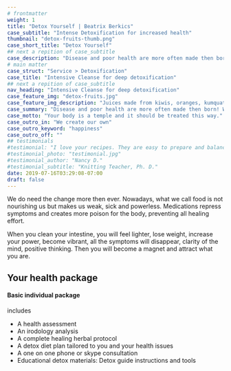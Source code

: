 ```yaml
---
# frontmatter
weight: 1
title: "Detox Yourself | Beatrix Berkics"
case_subtitle: "Intense Detoxification for increased health"
thumbnail: "detox-fruits-thumb.png"
case_short_title: "Detox Yourself" 
## next a repition of case_subtitle
case_description: "Disease and poor health are more often made then born! Wrong diet, wrong thinking, stress etc. But we are responsible for our health, no one else. Take your health in your hand. Change your way of thinking and what you put into your body."
# main matter
case_struct: "Service > Detoxification"
case_title: "Intensive Cleanse for deep detoxification"
## next a repition of case_subtitle
nav_heading: "Intensive Cleanse for deep detoxification"
case_feature_img: "detox-fruits.jpg"
case_feature_img_description: "Juices made from kiwis, oranges, kumquats and raspberries "
case_summary: "Disease and poor health are more often made then born! Wrong diet, wrong thinking, stress etc. But we are responsible for our health, no one else. Take your health in your hand. Change your way of thinking and what you put into your body."
case_motto: "Your body is a temple and it should be treated this way."
case_outro_in: "We create our own"
case_outro_keyword: "happiness"
case_outro_off: ""
## testimonials
#testimonial: "I love your recipes. They are easy to prepare and balanced with good nutrition. I feel great and I sleep so well. I have lost 3 pounds without effort. This was the jumpstart I needed and the community to keep me accountable and connected. " 
#testimonial_photo: "testimonial.jpg"
#testimonial_author: "Nancy D."
#testimonial_subtitle: "Knitting Teacher, Ph. D."
date: 2019-07-16T03:29:08-07:00
draft: false
---
```


We do need the change more then ever. Nowadays, what we call food is not nourishing us but makes us weak, sick and powerless. Medications repress symptoms and creates more poison for the body, preventing all healing effort.

When you clean your intestine, you will feel lighter, lose weight, increase your power, become vibrant, all the symptoms will disappear, clarity of the mind, positive thinking. Then you will become a magnet and attract what you are.

## Your health package

#### Basic individual package
includes

- A health assessment
- An irodology analysis
- A complete healing herbal protocol
- A detox diet plan tailored to you and your health issues
- A one on one phone or skype consultation
- Educational detox materials: Detox guide instructions and tools